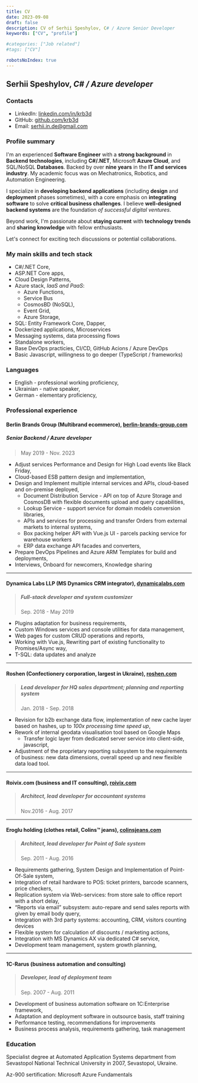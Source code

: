 ```yaml
---
title: CV
date: 2023-09-08
draft: false
description: CV of Serhii Speshylov, C# / Azure Senior Developer
keywords: ["CV", "profile"]

#categories: ["Job related"]
#tags: ["CV"]

robotsNoIndex: true
---
```


## Serhii Speshylov, _C# / Azure developer_

### Contacts

- LinkedIn: [linkedin.com/in/krb3d](https:\linkedin.com/in/krb3d)
- GitHub: [github.com/krb3d](https://github.com/krb3d)
- Email: [serhii.in.de@gmail.com](mailto:serhii.in.de@gmail.com)

### Profile summary

I'm an experienced **Software Engineer** with a **strong background** in **Backend technologies**, including **C#/.NET**, Microsoft **Azure Cloud**, and SQL/NoSQL **Databases**. Backed by over **nine years** in the **IT and services industry**. My academic focus was on Mechatronics, Robotics, and Automation Engineering.

I specialize in **developing backend applications** (including **design** and **deployment** phases sometimes), with a core emphasis on **integrating software** to solve **critical business challenges**. I believe **well&#8209;designed backend systems** are the foundation _of&nbsp;successful digital ventures_.

Beyond work, I'm passionate about **staying current** with **technology trends** and **sharing knowledge** with fellow enthusiasts.

Let's connect for exciting tech discussions or potential collaborations.

### My main skills and tech stack

- C#/.NET Core,
- ASP.NET Core apps,
- Cloud Design Patterns,
- Azure stack, _IaaS and PaaS_:
  - Azure Functions,
  - Service Bus
  - CosmosBD (NoSQL),
  - Event Grid,
  - Azure Storage,
- SQL: Entity Framework Core, Dapper,
- Dockerized applications, Microservices
- Messaging systems, data processing flows
- Standalone workers,
- Base DevOps practicies, CI/CD, GitHub Acions / Azure DevOps
- Basic Javascript, willingness to go deeper (TypeScript / frameworks)

### Languages

- English - professional working proficiency,
- Ukrainian - native speaker,
- German - elementary proficiency,

### Professional experience

#### Berlin Brands Group (Multibrand ecommerce), [berlin-brands-group.com](https://www.berlin-brands-group.com/en)

##### Senior Backend / Azure developer

> May 2019 - Nov. 2023

- Adjust services Performance and Design for High Load events like Black Friday,
- Cloud-based ESB pattern design and implementation,
- Design and Implement multiple internal services and APIs, cloud-based and on-premise deployed,
  - Document Distribution Service - API on top of Azure Storage and CosmosDB with flexible documents upload and query capabilities,
  - Lookup Service - support service for domain models conversion libraries,
  - APIs and services for processing and transfer Orders from external markets to internal systems,
  - Box packing helper API with Vue.js UI - parcels packing service for warehouse workers
  - ERP data exchange API facades and converters,
- Prepare DevOps Pipelines and Azure ARM Templates for build and deployments,
- Interviews, Onboard for newcomers, Knowledge sharing

---

#### Dynamica Labs LLP (MS Dynamics CRM integrator), [dynamicalabs.com](https://www.dynamicalabs.com/)

> ##### Full-stack developer and system customizer
>
> Sep. 2018 - May 2019

- Plugins adaptation for business requirements,
- Custom Windows services and console utilities for data management,
- Web pages for custom CRUD operations and reports,
- Working with Vue.js, Rewriting part of existing functionality to Promises/Async way,
- T-SQL: data updates and analyze

---

#### Roshen (Confectionery corporation, largest in Ukraine), [roshen.com](https://www.roshen.com/en/about-roshen)

> ##### Lead developer for HQ sales department; planning and reporting system
>
> Jan. 2018 - Sep. 2018

- Revision for b2b exchange data flow, implementation of new cache layer based on hashes,  up to *100x processing time speed up*,
- Rework of internal geodata visualisation tool based on Google Maps
  - Transfer logic layer from dedicated server service into client-side, javascript,
- Adjustment of the proprietary reporting subsystem to the requirements of business: new data dimensions, overall speed up and new flexible data load tool.

---

#### Roivix.com (business and IT consulting), [roivix.com](http://www.roivix.com/)

> ##### Architect, lead developer for accountant systems
>
> Nov.2016 - Aug. 2017

---

#### Eroglu holding (clothes retail, Colins™ jeans), [colinsjeans.com](http://colinsjeans.com/)

> ##### Architect, lead developer for Point of Sale system
>
> Sep. 2011 - Aug. 2016

- Requirements gathering, System Design and Implementation of Point-Of-Sale system,
- Integration of retail hardware to POS: ticket printers, barcode scanners, price checkers,
- Replication system via Web-services: from store sale to office report with a short delay,
- “Reports via email” subsystem: auto-repare and send sales reports with given by email body query,
- Integration with 3rd party systems: accounting, CRM, visitors counting devices
- Flexible system for calculation of discounts / marketing actions,
- Integration with MS Dynamics AX via dedicated C# service,
- Development team management, system growth planning,

---

#### 1C-Rarus (business automation and consulting)

> ##### Developer, lead of deployment team
>
> Sep. 2007 - Aug. 2011

- Development of business automation software on 1C:Enterprise framework,
- Adaptation and deployment software in outsource basis, staff training
- Performance testing, recommendations for improvements
- Business process analysis, requirements gathering, task management

### Education

Specialist degree at Automated Application Systems department from Sevastopol National Technical University in 2007, Sevastopol, Ukraine.

Az-900 sertification: Microsoft Azure Fundamentals
